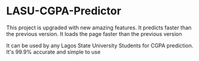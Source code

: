 # LASU-CGPA-Predictor
 
This project is upgraded with new amazing features. It predicts faster than the previous version.
It loads the page faster than the previous version

It can be used by any Lagos State University Students for CGPA prediction. It's 99.9% accurate and simple to use

